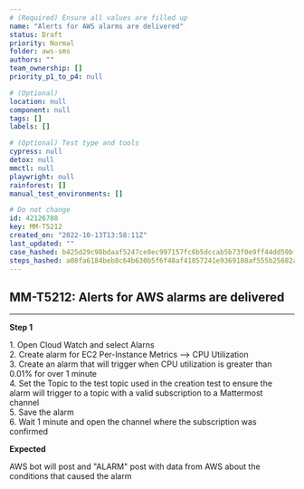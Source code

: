 ```yaml
---
# (Required) Ensure all values are filled up
name: "Alerts for AWS alarms are delivered"
status: Draft
priority: Normal
folder: aws-sms
authors: ""
team_ownership: []
priority_p1_to_p4: null

# (Optional)
location: null
component: null
tags: []
labels: []

# (Optional) Test type and tools
cypress: null
detox: null
mmctl: null
playwright: null
rainforest: []
manual_test_environments: []

# Do not change
id: 42126788
key: MM-T5212
created_on: "2022-10-13T13:58:11Z"
last_updated: ""
case_hashed: b425d29c98bdaaf5247ce8ec997157fc6b5dccab5b73f0e9ff44dd59bf03d9d3d7b438adbd236ca73f99783eda38bbc2
steps_hashed: a08fa6184beb8c64b630b5f6f48af41857241e9369108af555b25682a92b2e30e02e93a8d11882aedbf0fd991d222eb0
---
```


<!-- (Auto-generated) Based on frontmatter's "key" and "name" -->

## MM-T5212: Alerts for AWS alarms are delivered

---

**Step 1**

1\. Open Cloud Watch and select Alarns\
2\. Create alarm for EC2 Per-Instance Metrics --> CPU Utilization\
3\. Create an alarm that will trigger when CPU utilization is greater than 0.01% for over 1 minute\
4\. Set the Topic to the test topic used in the creation test to ensure the alarm will trigger to a topic with a valid subscription to a Mattermost channel\
5\. Save the alarm\
6\. Wait 1 minute and open the channel where the subscription was confirmed

**Expected**

AWS bot will post and "ALARM" post with data from AWS about the conditions that caused the alarm
